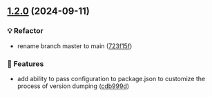 ## [1.2.0](https://github.com/jayrchamp/mah-scripts/compare/v1.1.9...v1.2.0) (2024-09-11)


### 💡 Refactor

* rename branch master to main ([723f15f](https://github.com/jayrchamp/mah-scripts/commit/723f15f537553b68c3f6a1d2c951bfe8646a7967))


### 🤩 Features

* add ability to pass configuration to package.json to customize the process of version dumping ([cdb999d](https://github.com/jayrchamp/mah-scripts/commit/cdb999dd2ecab19fb6067150f85c85b0f03b503d))

